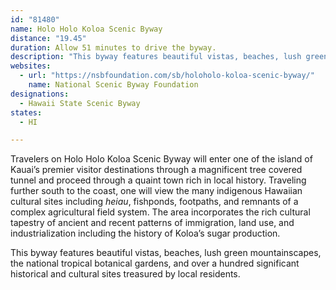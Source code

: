 ```yaml
---
id: "81480"
name: Holo Holo Koloa Scenic Byway
distance: "19.45"
duration: Allow 51 minutes to drive the byway.
description: "This byway features beautiful vistas, beaches, lush green mountainscapes, the national tropical botanical gardens, and over a hundred significant historical and cultural sites treasured by local residents."
websites:
  - url: "https://nsbfoundation.com/sb/holoholo-koloa-scenic-byway/"
    name: National Scenic Byway Foundation
designations:
  - Hawaii State Scenic Byway
states:
  - HI

---
```


Travelers on Holo Holo Koloa Scenic Byway will enter one of the island of Kauai’s premier visitor destinations through a magnificent tree covered tunnel and proceed through a quaint town rich in local history. Traveling further south to the coast, one will view the many indigenous Hawaiian cultural sites including _heiau_, fishponds, footpaths, and remnants of a complex agricultural field system. The area incorporates the rich cultural tapestry of ancient and recent patterns of immigration, land use, and industrialization including the history of Koloa’s sugar production.

This byway features beautiful vistas, beaches, lush green mountainscapes, the national tropical botanical gardens, and over a hundred significant historical and cultural sites treasured by local residents.
